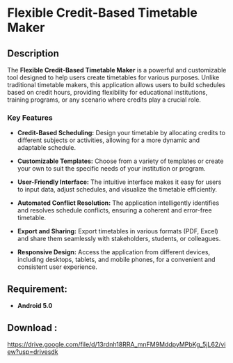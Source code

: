 # Flexible Credit-Based Timetable Maker

## Description

The **Flexible Credit-Based Timetable Maker** is a powerful and customizable tool designed to help users create timetables for various purposes. Unlike traditional timetable makers, this application allows users to build schedules based on credit hours, providing flexibility for educational institutions, training programs, or any scenario where credits play a crucial role.

### Key Features

- **Credit-Based Scheduling:** Design your timetable by allocating credits to different subjects or activities, allowing for a more dynamic and adaptable schedule.

- **Customizable Templates:** Choose from a variety of templates or create your own to suit the specific needs of your institution or program.

- **User-Friendly Interface:** The intuitive interface makes it easy for users to input data, adjust schedules, and visualize the timetable efficiently.

- **Automated Conflict Resolution:** The application intelligently identifies and resolves schedule conflicts, ensuring a coherent and error-free timetable.

- **Export and Sharing:** Export timetables in various formats (PDF, Excel) and share them seamlessly with stakeholders, students, or colleagues.

- **Responsive Design:** Access the application from different devices, including desktops, tablets, and mobile phones, for a convenient and consistent user experience.
## Requirement:
 - **Android 5.0**


## Download :
https://drive.google.com/file/d/13rdnh18RRA_mnFM9MddpyMPbKg_5jL62/view?usp=drivesdk
